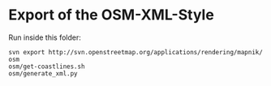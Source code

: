 # Export of the OSM-XML-Style
Run inside this folder:

    svn export http://svn.openstreetmap.org/applications/rendering/mapnik/ osm
	osm/get-coastlines.sh
	osm/generate_xml.py
